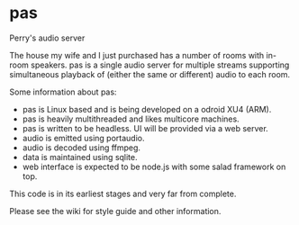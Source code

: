 # pas
Perry's audio server

The house my wife and I just purchased has a number of rooms with in-room speakers. pas is a single audio server for multiple
streams supporting simultaneous playback of (either the same or different) audio to each room.

Some information about pas:
- pas is Linux based and is being developed on a odroid XU4 (ARM).
- pas is heavily multithreaded and likes multicore machines.
- pas is written to be headless. UI will be provided via a web server.
- audio is emitted using portaudio.
- audio is decoded using ffmpeg.
- data is maintained using sqlite.
- web interface is expected to be node.js with some salad framework on top.

This code is in its earliest stages and very far from complete.

Please see the wiki for style guide and other information.

